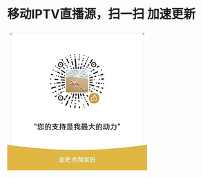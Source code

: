 移动IPTV直播源，扫一扫 加速更新
==
<img src="https://github.com/yue365/IPTV/blob/master/20240117232419.jpg" width="324"/>
